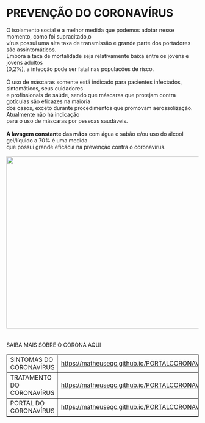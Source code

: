 <html>
<head>
	<meta charset="URF-8">
	<title> Prevenção do CoronaVírus</title>
</head>
<body>
	<h1>PREVENÇÃO DO CORONAVÍRUS </h1>
	O isolamento social é a melhor medida que podemos adotar nesse momento, como foi supracitado,o<br> 
	vírus possui uma alta taxa de transmissão e grande parte dos portadores são assintomáticos.<br>
	Embora a taxa de mortalidade seja relativamente baixa entre os jovens e jovens adultos <br>
	(0,2%), a infecção pode ser fatal nas populações de risco.<br>
    <br>
	O uso de máscaras somente está indicado para pacientes infectados, sintomáticos, seus cuidadores<br>
	e profissionais de saúde, sendo que máscaras que protejam contra gotículas são eficazes na maioria <br>
	dos casos, exceto durante procedimentos que promovam aerossolização. Atualmente não há indicação <br>
	para o uso de máscaras por pessoas saudáveis.<BR>
	<BR>
	<B>A lavagem constante das mãos</B> com água e sabão e/ou uso do álcool gel/líquido a 70% é uma medida<br>que possui grande eficácia na prevenção contra o coronavírus.<br>
	<br>
	<img src="https://gcpstorage.caxias.rs.gov.br/images/2020/03/28556136-f6f3-4da2-a8af-445f1242deb3_1200.jpg" width="520" height="450">
	<BR>
	<BR>
	<BR>
	<th> SAIBA MAIS SOBRE O CORONA AQUI </th>
	<table border="1">
		<tr >
			<td>SINTOMAS DO CORONAVÍRUS</td>
			<td> <a href="https://matheuseqc.github.io/PORTALCORONAVIRUS2/">
				 https://matheuseqc.github.io/PORTALCORONAVIRUS2/			
			    </a> </td>
		</tr>
		<tr>
			<td>TRATAMENTO DO CORONAVÍRUS</td>
			<td>
				<a href=" https://matheuseqc.github.io/PORTALCORONAVIRUS4/.">
				 https://matheuseqc.github.io/PORTALCORONAVIRUS4/.
				</a>
			</td>
		</tr>
		<tr>
			<td> PORTAL DO CORONAVÍRUS</td>	
			<td>
				<a href="https://matheuseqc.github.io/PORTALCORONAVIRUS/">
				https://matheuseqc.github.io/PORTALCORONAVIRUS/
			    </a>
			</td>
		</tr>
	</table>

</body>


